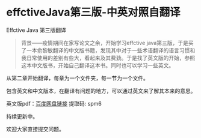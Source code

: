 # effctiveJava第三版-中英对照自翻译
Effctive Java 第三版翻译

> 背景——疫情期间在家写论文之余，开始学习effctive java第三版，于是买了一本俞黎敏翻译的中文版书籍，发现其中对于一些术语翻译的语言习惯和我日常使用的差别有些大，看起来及其费劲。于是找了英文版的开始，参照这本中文版书，开始自己翻译这本书。同时也可以学习一些英文。

从第二章开始翻译，每章为一个文件夹，每一节为一个文件。

包含英文和中文版本，在翻译有问题的地方，可以通过英文来了解其本来的意思。

英文版pdf：[百度网盘链接](https://pan.baidu.com/s/1AEYRhJJjdNoH552vWLne8A) 提取码: spm6

持续更新中。

欢迎大家直接提交问题。
